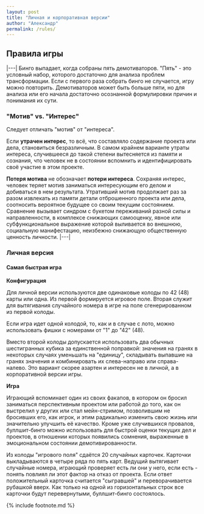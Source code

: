 ```yaml
---
layout: post
title: "Личная и корпоративная версии"
author: "Александр"
permalink: /rules/
---
```


## Правила игры
|---|
Бинго выпадает, когда собраны пять демотиваторов. "Пять" - это условный набор, которого достаточно для анализа проблем трансформации. Если с первого раза собрать бинго не случается, игру можно повторить. Демотиваторов может быть больше пяти, но для анализа или его начала достаточно осознанной формулировки причин и понимания их сути. 

### "Мотив" vs. "Интерес"

Следует отличать "мотив" от "интереса". 

Если **утрачен интерес**, то всё, что составляло содержание проекта или дела, становиться безразличным. В самом крайнем варианте утраты интереса, случившееся до такой степени вытесняется из памяти и сознания, что человек не в состоянии вспомнить и идентифицировать своё участие в этом проекте.

**Потеря мотива** не обозначает __потери интереса__. 
Сохраняя интерес, человек теряет мотив заниматься интересующим его делом и добиваться в нем результата. 
Утративший мотив продолжает раз за разом извлекать из памяти детали отброшенного проекта или дела, соотносить вероятное будущее со своим текущим состоянием. Сравнение вызывает синдром с букетом переживаний разной силы и направленности, в комплексе снижающих самооценку, явное или субфункциональное выражение которой выливается во внешнюю, социальную манифестацию, неизбежно снижающую общественную ценность личности.
|---|
### Личная версия

#### Самая быстрая игра

**Конфигурация**

Для личной версии используются две одинаковые колоды по 42 (48) карты или одна. Из первой формируется игровое поле. Вторая служит для вытягивания случайного номера в игре на поле сгенерированном из первой колоды. 

Если игра идет одной колодой, то, как и в случае с лото, можно использовать фишки с номерами от "1" до "42" (48).

Вместо второй колоды допускается использовать два обычных шестигранных кубика за единственной поправкой: значения на гранях в некоторых случаях уменьшать на "единицу", складывать выпавшие на гранях значения и комбинировать их слева-направо или справа-налево. Это вариант скорее азартен и интересен не в личной, а в корпоративной версии игры.

**Игра**

Играющий вспоминает один из своих факапов, в котором он бросил заниматься перспективным проектом или работой до того, как он выстрелил у других или стал мейн-стримом, позволившим не бросивших его, как игрок, и этим радикально изменить свою жизнь или значительно улучшить её качество. Кроме уже случившихся провалов, буллшит-бинго  можно использовать для быстрой оценки текущих дел и проектов, в отношении которых появились сомнения, выраженные в эмоциональном состоянии демотивированности. 

Из колоды "игрового поля" сдаётся 20 случайных карточек. Карточки выкладываются в четыре ряда по пять карт. Ведущий вытягивает случайные номера, играющий проверяет есть ли они у него, если есть - понять повлиял ли этот фактор на отказ от проекта. Если ответ положительный карточка считается "сыгравшей" и переворачивается рубашкой вверх. Как только на одной из горизонтальных строк все карточки будут перевернутыми, буллшит-бинго состоялось.

{% include footnote.md %}

